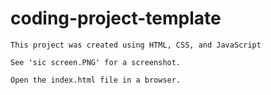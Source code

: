 # coding-project-template

    This project was created using HTML, CSS, and JavaScript

    See 'sic screen.PNG' for a screenshot.

    Open the index.html file in a browser.
